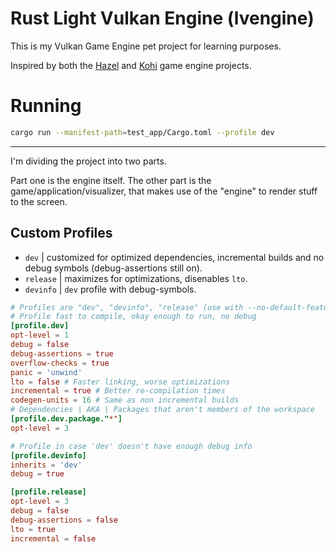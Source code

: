 # Rust Light Vulkan Engine (lvengine)
This is my Vulkan Game Engine pet project for learning purposes.

Inspired by both the [Hazel](https://github.com/TheCherno/Hazel) and [Kohi](https://github.com/travisvroman/kohi) game engine projects.


# Running
```sh
cargo run --manifest-path=test_app/Cargo.toml --profile dev
```

___

I'm dividing the project into two parts.

Part one is the engine itself.
The other part is the game/application/visualizer, that makes use of the "engine" to render stuff to the screen.



## Custom Profiles
- `dev` | customized for optimized dependencies, incremental builds and no debug symbols (debug-assertions still on).
- `release` | maximizes for optimizations, disenables `lto`.
- `devinfo` | `dev` profile with debug-symbols.





```toml
# Profiles are "dev", "devinfo", "release" (use with --no-default-features)
# Profile fast to compile, okay enough to run, no debug
[profile.dev]
opt-level = 1
debug = false
debug-assertions = true
overflow-checks = true
panic = 'unwind'
lto = false # Faster linking, worse optimizations
incremental = true # Better re-compilation times
codegen-units = 16 # Same as non incremental builds
# Dependencies | AKA | Packages that aren't members of the workspace
[profile.dev.package."*"]
opt-level = 3

# Profile in case 'dev' doesn't have enough debug info
[profile.devinfo]
inherits = 'dev'
debug = true

[profile.release]
opt-level = 3
debug = false
debug-assertions = false
lto = true
incremental = false
```